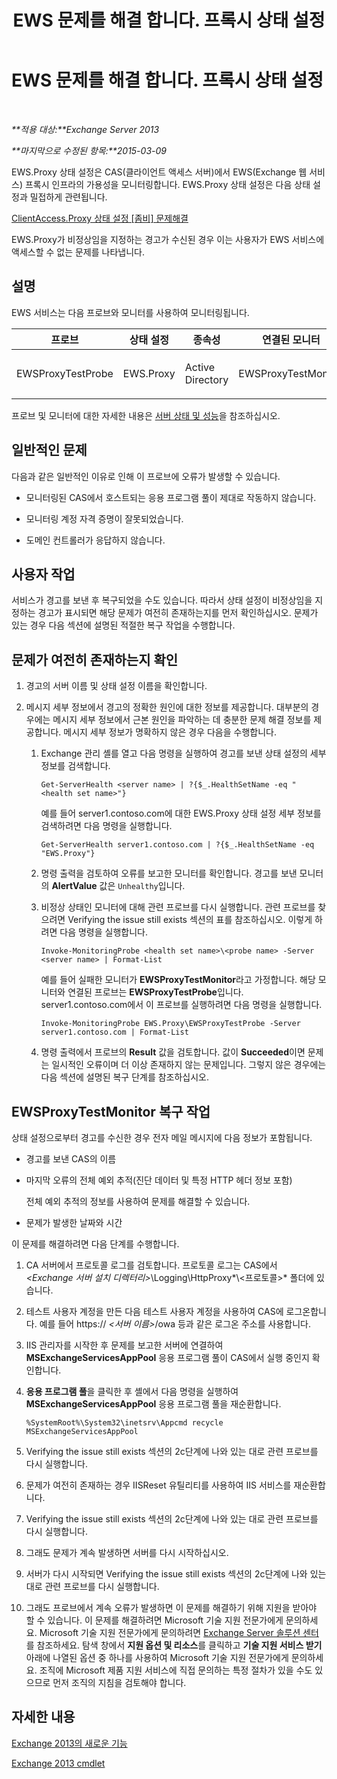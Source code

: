 ﻿---
title: EWS 문제를 해결 합니다. 프록시 상태 설정
TOCTitle: EWS 문제를 해결 합니다. 프록시 상태 설정
ms:assetid: 5bfbf7e9-d52d-4a3d-91ac-72427c6cb37d
ms:mtpsurl: https://technet.microsoft.com/ko-kr/library/ms.exch.scom.ews.proxy(v=EXCHG.150)
ms:contentKeyID: 53275575
ms.date: 03/06/2017
mtps_version: v=EXCHG.150
ms.translationtype: MT
---

# EWS 문제를 해결 합니다. 프록시 상태 설정

 

_**적용 대상:**Exchange Server 2013_

_**마지막으로 수정된 항목:**2015-03-09_

EWS.Proxy 상태 설정은 CAS(클라이언트 액세스 서버)에서 EWS(Exchange 웹 서비스) 프록시 인프라의 가용성을 모니터링합니다. EWS.Proxy 상태 설정은 다음 상태 설정과 밀접하게 관련됩니다.

[ClientAccess.Proxy 상태 설정 \[좀비\] 문제해결](troubleshooting-clientaccess-proxy-health-set.md)

EWS.Proxy가 비정상임을 지정하는 경고가 수신된 경우 이는 사용자가 EWS 서비스에 액세스할 수 없는 문제를 나타냅니다.

## 설명

EWS 서비스는 다음 프로브와 모니터를 사용하여 모니터링됩니다.


<table>
<colgroup>
<col style="width: 25%" />
<col style="width: 25%" />
<col style="width: 25%" />
<col style="width: 25%" />
</colgroup>
<thead>
<tr class="header">
<th>프로브</th>
<th>상태 설정</th>
<th>종속성</th>
<th>연결된 모니터</th>
</tr>
</thead>
<tbody>
<tr class="odd">
<td><p>EWSProxyTestProbe</p></td>
<td><p>EWS.Proxy</p></td>
<td><p>Active Directory</p></td>
<td><p>EWSProxyTestMonitor</p></td>
</tr>
</tbody>
</table>


프로브 및 모니터에 대한 자세한 내용은 [서버 상태 및 성능](https://technet.microsoft.com/ko-kr/library/jj150551\(v=exchg.150\))을 참조하십시오.

## 일반적인 문제

다음과 같은 일반적인 이유로 인해 이 프로브에 오류가 발생할 수 있습니다.

  - 모니터링된 CAS에서 호스트되는 응용 프로그램 풀이 제대로 작동하지 않습니다.

  - 모니터링 계정 자격 증명이 잘못되었습니다.

  - 도메인 컨트롤러가 응답하지 않습니다.

## 사용자 작업

서비스가 경고를 보낸 후 복구되었을 수도 있습니다. 따라서 상태 설정이 비정상임을 지정하는 경고가 표시되면 해당 문제가 여전히 존재하는지를 먼저 확인하십시오. 문제가 있는 경우 다음 섹션에 설명된 적절한 복구 작업을 수행합니다.

## 문제가 여전히 존재하는지 확인

1.  경고의 서버 이름 및 상태 설정 이름을 확인합니다.

2.  메시지 세부 정보에서 경고의 정확한 원인에 대한 정보를 제공합니다. 대부분의 경우에는 메시지 세부 정보에서 근본 원인을 파악하는 데 충분한 문제 해결 정보를 제공합니다. 메시지 세부 정보가 명확하지 않은 경우 다음을 수행합니다.
    
    1.  Exchange 관리 셸를 열고 다음 명령을 실행하여 경고를 보낸 상태 설정의 세부 정보를 검색합니다.
        
            Get-ServerHealth <server name> | ?{$_.HealthSetName -eq "<health set name>"}
        
        예를 들어 server1.contoso.com에 대한 EWS.Proxy 상태 설정 세부 정보를 검색하려면 다음 명령을 실행합니다.
        
            Get-ServerHealth server1.contoso.com | ?{$_.HealthSetName -eq "EWS.Proxy"}
    
    2.  명령 출력을 검토하여 오류를 보고한 모니터를 확인합니다. 경고를 보낸 모니터의 **AlertValue** 값은 `Unhealthy`입니다.
    
    3.  비정상 상태인 모니터에 대해 관련 프로브를 다시 실행합니다. 관련 프로브를 찾으려면 Verifying the issue still exists 섹션의 표를 참조하십시오. 이렇게 하려면 다음 명령을 실행합니다.
        
            Invoke-MonitoringProbe <health set name>\<probe name> -Server <server name> | Format-List
        
        예를 들어 실패한 모니터가 **EWSProxyTestMonitor**라고 가정합니다. 해당 모니터와 연결된 프로브는 **EWSProxyTestProbe**입니다. server1.contoso.com에서 이 프로브를 실행하려면 다음 명령을 실행합니다.
        
            Invoke-MonitoringProbe EWS.Proxy\EWSProxyTestProbe -Server server1.contoso.com | Format-List
    
    4.  명령 출력에서 프로브의 **Result** 값을 검토합니다. 값이 **Succeeded**이면 문제는 일시적인 오류이며 더 이상 존재하지 않는 문제입니다. 그렇지 않은 경우에는 다음 섹션에 설명된 복구 단계를 참조하십시오.

## EWSProxyTestMonitor 복구 작업

상태 설정으로부터 경고를 수신한 경우 전자 메일 메시지에 다음 정보가 포함됩니다.

  - 경고를 보낸 CAS의 이름

  - 마지막 오류의 전체 예외 추적(진단 데이터 및 특정 HTTP 헤더 정보 포함)
    
    전체 예외 추적의 정보를 사용하여 문제를 해결할 수 있습니다.

  - 문제가 발생한 날짜와 시간

이 문제를 해결하려면 다음 단계를 수행합니다.

1.  CA 서버에서 프로토콜 로그를 검토합니다. 프로토콜 로그는 CAS에서 *\<Exchange 서버 설치 디렉터리\>*\\Logging\\HttpProxy*\\\<프로토콜\>* 폴더에 있습니다.

2.  테스트 사용자 계정을 만든 다음 테스트 사용자 계정을 사용하여 CAS에 로그온합니다. 예를 들어 https:// *\<서버 이름\>*/owa 등과 같은 로그온 주소를 사용합니다.

3.  IIS 관리자를 시작한 후 문제를 보고한 서버에 연결하여 **MSExchangeServicesAppPool** 응용 프로그램 풀이 CAS에서 실행 중인지 확인합니다.

4.  **응용 프로그램 풀**을 클릭한 후 셸에서 다음 명령을 실행하여 **MSExchangeServicesAppPool** 응용 프로그램 풀을 재순환합니다.
    
        %SystemRoot%\System32\inetsrv\Appcmd recycle MSExchangeServicesAppPool

5.  Verifying the issue still exists 섹션의 2c단계에 나와 있는 대로 관련 프로브를 다시 실행합니다.

6.  문제가 여전히 존재하는 경우 IISReset 유틸리티를 사용하여 IIS 서비스를 재순환합니다.

7.  Verifying the issue still exists 섹션의 2c단계에 나와 있는 대로 관련 프로브를 다시 실행합니다.

8.  그래도 문제가 계속 발생하면 서버를 다시 시작하십시오.

9.  서버가 다시 시작되면 Verifying the issue still exists 섹션의 2c단계에 나와 있는 대로 관련 프로브를 다시 실행합니다.

10. 그래도 프로브에서 계속 오류가 발생하면 이 문제를 해결하기 위해 지원을 받아야 할 수 있습니다. 이 문제를 해결하려면 Microsoft 기술 지원 전문가에게 문의하세요. Microsoft 기술 지원 전문가에게 문의하려면 [Exchange Server 솔루션 센터](https://go.microsoft.com/fwlink/p/?linkid=180809)를 참조하세요. 탐색 창에서 **지원 옵션 및 리소스**를 클릭하고 **기술 지원 서비스 받기** 아래에 나열된 옵션 중 하나를 사용하여 Microsoft 기술 지원 전문가에게 문의하세요. 조직에 Microsoft 제품 지원 서비스에 직접 문의하는 특정 절차가 있을 수도 있으므로 먼저 조직의 지침을 검토해야 합니다.

## 자세한 내용

[Exchange 2013의 새로운 기능](https://technet.microsoft.com/ko-kr/library/jj150540\(v=exchg.150\))

[Exchange 2013 cmdlet](https://technet.microsoft.com/ko-kr/library/bb124413\(v=exchg.150\))

